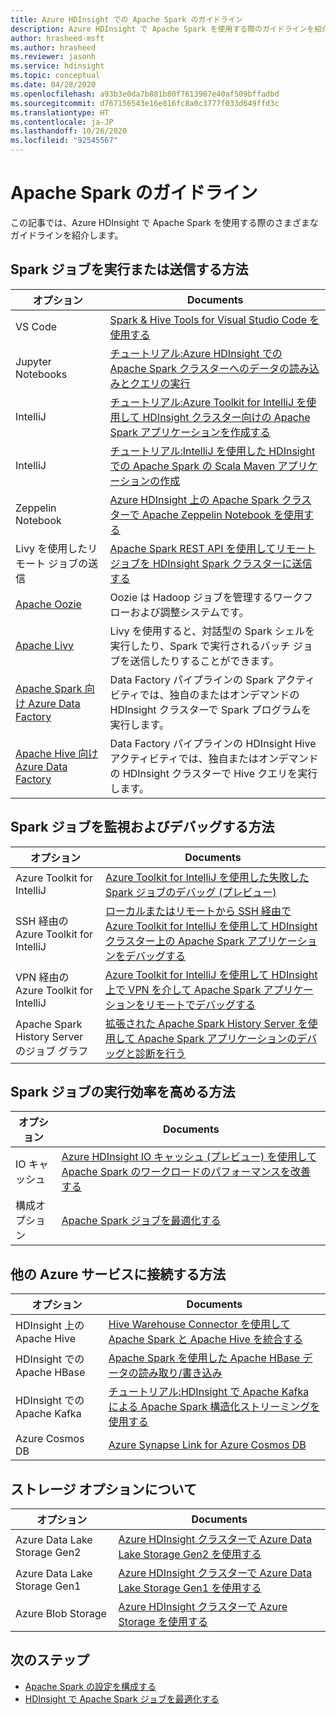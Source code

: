 ```yaml
---
title: Azure HDInsight での Apache Spark のガイドライン
description: Azure HDInsight で Apache Spark を使用する際のガイドラインを紹介します。
author: hrasheed-msft
ms.author: hrasheed
ms.reviewer: jasonh
ms.service: hdinsight
ms.topic: conceptual
ms.date: 04/28/2020
ms.openlocfilehash: a93b3e0da7b881b80f7613907e40af509bffadbd
ms.sourcegitcommit: d767156543e16e816fc8a0c3777f033d649ffd3c
ms.translationtype: HT
ms.contentlocale: ja-JP
ms.lasthandoff: 10/26/2020
ms.locfileid: "92545567"
---
```

# <a name="apache-spark-guidelines"></a>Apache Spark のガイドライン

この記事では、Azure HDInsight で Apache Spark を使用する際のさまざまなガイドラインを紹介します。

## <a name="how-do-i-run-or-submit-spark-jobs"></a>Spark ジョブを実行または送信する方法

| オプション | Documents |
|---|---|
| VS Code | [Spark & Hive Tools for Visual Studio Code を使用する](../hdinsight-for-vscode.md) |
| Jupyter Notebooks | [チュートリアル:Azure HDInsight での Apache Spark クラスターへのデータの読み込みとクエリの実行](./apache-spark-load-data-run-query.md) |
| IntelliJ | [チュートリアル:Azure Toolkit for IntelliJ を使用して HDInsight クラスター向けの Apache Spark アプリケーションを作成する](./apache-spark-intellij-tool-plugin.md) |
| IntelliJ | [チュートリアル:IntelliJ を使用した HDInsight での Apache Spark の Scala Maven アプリケーションの作成](./apache-spark-create-standalone-application.md) |
| Zeppelin Notebook | [Azure HDInsight 上の Apache Spark クラスターで Apache Zeppelin Notebook を使用する](./apache-spark-zeppelin-notebook.md) |
| Livy を使用したリモート ジョブの送信 | [Apache Spark REST API を使用してリモート ジョブを HDInsight Spark クラスターに送信する](./apache-spark-livy-rest-interface.md) |
|[Apache Oozie](../hdinsight-use-oozie-linux-mac.md)|Oozie は Hadoop ジョブを管理するワークフローおよび調整システムです。|
|[Apache Livy](./apache-spark-livy-rest-interface.md)|Livy を使用すると、対話型の Spark シェルを実行したり、Spark で実行されるバッチ ジョブを送信したりすることができます。|
|[Apache Spark 向け Azure Data Factory](../../data-factory/transform-data-using-spark.md)|Data Factory パイプラインの Spark アクティビティでは、独自のまたはオンデマンドの HDInsight クラスターで Spark プログラムを実行します。|
|[Apache Hive 向け Azure Data Factory](../../data-factory/transform-data-using-hadoop-hive.md)|Data Factory パイプラインの HDInsight Hive アクティビティでは、独自またはオンデマンドの HDInsight クラスターで Hive クエリを実行します。|

## <a name="how-do-i-monitor-and-debug-spark-jobs"></a>Spark ジョブを監視およびデバッグする方法

| オプション | Documents |
|---|---|
| Azure Toolkit for IntelliJ | [Azure Toolkit for IntelliJ を使用した失敗した Spark ジョブのデバッグ (プレビュー)](apache-spark-intellij-tool-failure-debug.md) |
| SSH 経由の Azure Toolkit for IntelliJ | [ローカルまたはリモートから SSH 経由で Azure Toolkit for IntelliJ を使用して HDInsight クラスター上の Apache Spark アプリケーションをデバッグする](apache-spark-intellij-tool-debug-remotely-through-ssh.md) |
| VPN 経由の Azure Toolkit for IntelliJ | [Azure Toolkit for IntelliJ を使用して HDInsight 上で VPN を介して Apache Spark アプリケーションをリモートでデバッグする](apache-spark-intellij-tool-plugin-debug-jobs-remotely.md) |
| Apache Spark History Server のジョブ グラフ | [拡張された Apache Spark History Server を使用して Apache Spark アプリケーションのデバッグと診断を行う](./apache-azure-spark-history-server.md) |

## <a name="how-do-i-make-my-spark-jobs-run-more-efficiently"></a>Spark ジョブの実行効率を高める方法

| オプション | Documents |
|---|---|
| IO キャッシュ | [Azure HDInsight IO キャッシュ (プレビュー) を使用して Apache Spark のワークロードのパフォーマンスを改善する](./apache-spark-improve-performance-iocache.md) |
| 構成オプション | [Apache Spark ジョブを最適化する](./apache-spark-perf.md) |

## <a name="how-do-i-connect-to-other-azure-services"></a>他の Azure サービスに接続する方法

| オプション | Documents |
|---|---|
| HDInsight 上の Apache Hive | [Hive Warehouse Connector を使用して Apache Spark と Apache Hive を統合する](../interactive-query/apache-hive-warehouse-connector.md) |
| HDInsight での Apache HBase | [Apache Spark を使用した Apache HBase データの読み取り/書き込み](../hdinsight-using-spark-query-hbase.md) |
| HDInsight での Apache Kafka | [チュートリアル:HDInsight で Apache Kafka による Apache Spark 構造化ストリーミングを使用する](../hdinsight-apache-kafka-spark-structured-streaming.md) |
| Azure Cosmos DB | [Azure Synapse Link for Azure Cosmos DB](../../cosmos-db/synapse-link.md) |

## <a name="what-are-my-storage-options"></a>ストレージ オプションについて

| オプション | Documents |
|---|---|
| Azure Data Lake Storage Gen2 | [Azure HDInsight クラスターで Azure Data Lake Storage Gen2 を使用する](../hdinsight-hadoop-use-data-lake-storage-gen2.md) |
| Azure Data Lake Storage Gen1 | [Azure HDInsight クラスターで Azure Data Lake Storage Gen1 を使用する](../hdinsight-hadoop-use-data-lake-storage-gen1.md) |
| Azure Blob Storage | [Azure HDInsight クラスターで Azure Storage を使用する](../hdinsight-hadoop-use-blob-storage.md) |

## <a name="next-steps"></a>次のステップ

* [Apache Spark の設定を構成する](apache-spark-settings.md)
* [HDInsight で Apache Spark ジョブを最適化する](apache-spark-perf.md)

